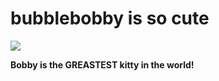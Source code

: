 <html>
  <head>
    <meta charset="utf-8">
  </head>
  <body>
    <h1>bubblebobby is so cute</h1>
    <img src = "https://ab38ddcc-4216-4709-8849-ff78ae656ab3.id.repl.co/bob.png"</img>
    <p><b>Bobby is the GREASTEST kitty in the world!</b></p>
  </body>
</html>
